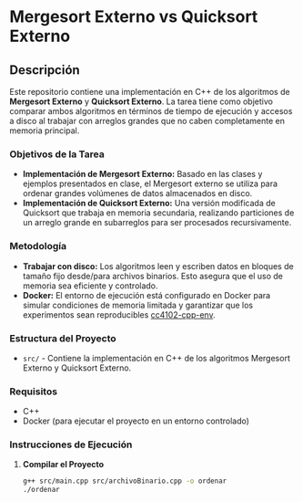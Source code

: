 # Mergesort Externo vs Quicksort Externo

## Descripción

Este repositorio contiene una implementación en C++ de los algoritmos de **Mergesort Externo** y **Quicksort Externo**. La tarea tiene como objetivo comparar ambos algoritmos en términos de tiempo de ejecución y accesos a disco al trabajar con arreglos grandes que no caben completamente en memoria principal.

### Objetivos de la Tarea

- **Implementación de Mergesort Externo:** Basado en las clases y ejemplos presentados en clase, el Mergesort externo se utiliza para ordenar grandes volúmenes de datos almacenados en disco.
- **Implementación de Quicksort Externo:** Una versión modificada de Quicksort que trabaja en memoria secundaria, realizando particiones de un arreglo grande en subarreglos para ser procesados recursivamente.

### Metodología

- **Trabajar con disco:** Los algoritmos leen y escriben datos en bloques de tamaño fijo desde/para archivos binarios. Esto asegura que el uso de memoria sea eficiente y controlado.
- **Docker:** El entorno de ejecución está configurado en Docker para simular condiciones de memoria limitada y garantizar que los experimentos sean reproducibles [cc4102-cpp-env](https://hub.docker.com/r/pabloskewes/cc4102-cpp-env).

### Estructura del Proyecto

- `src/` - Contiene la implementación en C++ de los algoritmos Mergesort Externo y Quicksort Externo.

### Requisitos

- C++
- Docker (para ejecutar el proyecto en un entorno controlado)
  
### Instrucciones de Ejecución

1. **Compilar el Proyecto**
   ```bash
   g++ src/main.cpp src/archivoBinario.cpp -o ordenar
   ./ordenar
